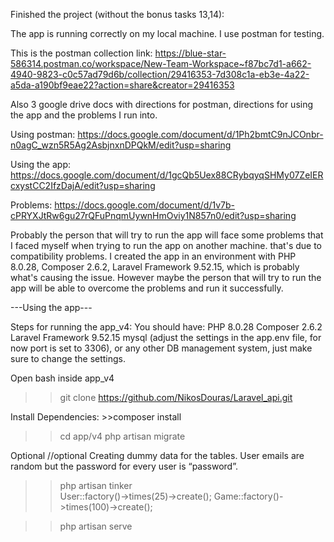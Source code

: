Finished the project (without the bonus tasks 13,14):     

The app is running correctly on my local machine. I use postman for testing.

This is the postman collection link: 
https://blue-star-586314.postman.co/workspace/New-Team-Workspace~f87bc7d1-a662-4940-9823-c0c57ad79d6b/collection/29416353-7d308c1a-eb3e-4a22-a5da-a190bf9eae22?action=share&creator=29416353

Also 3 google drive docs with directions for postman, directions for using the app and the problems I run into.

Using postman: https://docs.google.com/document/d/1Ph2bmtC9nJCOnbr-n0agC_wzn5R5Ag2AsbjnxnDPQkM/edit?usp=sharing

Using the app: https://docs.google.com/document/d/1gcQb5Uex88CRybqyqSHMy07ZeIERcxystCC2IfzDajA/edit?usp=sharing

Problems: https://docs.google.com/document/d/1v7b-cPRYXJtRw6gu27rQFuPnqmUywnHmOviy1N857n0/edit?usp=sharing

Probably the person that will try to run the app will face some problems that I faced myself when trying to run the app on another machine. that's due to compatibility problems. I created the app in an environment with PHP 8.0.28, Composer 2.6.2, Laravel Framework 9.52.15, which is probably what's causing the issue. However maybe the person that will try to run the app will be able to overcome the problems and run it successfully.

---Using the app---

Steps for running the app_v4:
You should have: 
PHP 8.0.28
Composer 2.6.2
Laravel Framework 9.52.15
mysql (adjust the settings in the app\.env file, for now port is set to 3306), or any other DB management system, just make sure to change the settings.

Open bash inside app_v4

>>git clone https://github.com/NikosDouras/Laravel_api.git

Install Dependencies: >>composer install

>>cd app/v4
>>php artisan migrate

Optional   //optional Creating dummy data for the tables. User emails are random but the password for every user is “password”.
>>php artisan tinker			           
>>User::factory()->times(25)->create();	
>>Game::factory()->times(100)->create();    
                                                

>>php artisan serve
